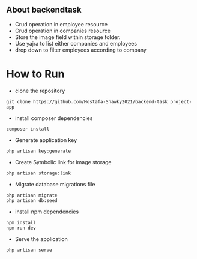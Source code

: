 ## About backendtask

-   Crud operation in employee resource
-   Crud operation in companies resource
-   Store the image field within storage folder.
-   Use yajra to list either companies and employees
-   drop down to filter employees according to company

# How to Run

-   clone the repository

```
git clone https://github.com/Mostafa-Shawky2021/backend-task project-app
```

-   install composer dependencies

```
composer install
```

-   Generate application key

```
php artisan key:generate
```

-   Create Symbolic link for image storage

```
php artisan storage:link
```

-   Migrate database migrations file

```
php artisan migrate
php artisan db:seed
```

-   install npm dependencies

```
npm install
npm run dev
```

-   Serve the application

```
php artisan serve
```
